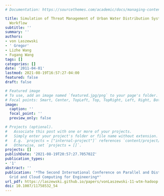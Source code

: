 ```yaml
---
# Documentation: https://sourcethemes.com/academic/docs/managing-content/

title: Simulation of Threat Management of Urban Water Distribution Systems with Grid
  Workflow
subtitle: ''
summary: ''
authors:
- von Laszewski
- ' Gregor'
- Lizhe Wang
- Fugang Wang
tags: []
categories: []
date: '2011-04-01'
lastmod: 2021-08-19T16:57:27-04:00
featured: false
draft: false

# Featured image
# To use, add an image named `featured.jpg/png` to your page's folder.
# Focal points: Smart, Center, TopLeft, Top, TopRight, Left, Right, BottomLeft, Bottom, BottomRight.
image:
  caption: ''
  focal_point: ''
  preview_only: false

# Projects (optional).
#   Associate this post with one or more of your projects.
#   Simply enter your project's folder or file name without extension.
#   E.g. `projects = ["internal-project"]` references `content/project/deep-learning/index.md`.
#   Otherwise, set `projects = []`.
projects: []
publishDate: '2021-08-19T20:57:27.705702Z'
publication_types:
- '1'
abstract: ''
publication: '*The Second International Conference on Parallel and Distributed and
  Grid and Cloud Computing for Engineering*'
url_pdf: https://laszewski.github.io/papers/vonLaszewski-11-wtm-hadoop.pdf
doi: 10.1007/11758532_54
---
```

